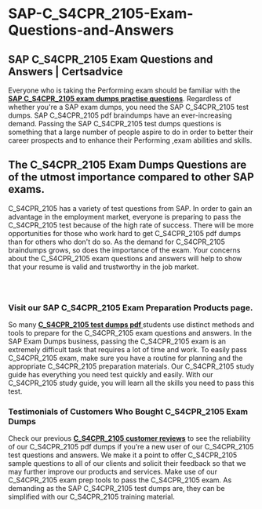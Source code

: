 # SAP-C_S4CPR_2105-Exam-Questions-and-Answers
<h2><strong>SAP C_S4CPR_2105 Exam Questions and Answers | Certsadvice</strong></h2> <p>Everyone who is taking the Performing exam should be familiar with the <a href="http://www.certsadvice.com/sap/c_s4cpr_2105-practice-questions"><strong>SAP C_S4CPR_2105 exam dumps practise questions</strong></a>. Regardless of whether you&#39;re a SAP exam dumps, you need the SAP C_S4CPR_2105 test dumps. SAP C_S4CPR_2105 pdf braindumps have an ever-increasing demand. Passing the SAP C_S4CPR_2105 test dumps questions is something that a large number of people aspire to do in order to better their career prospects and to enhance their Performing ,exam abilities and skills.</p> <h2><strong>The C_S4CPR_2105 Exam Dumps Questions are of the utmost importance compared to other SAP exams.</strong></h2> <p>C_S4CPR_2105 has a variety of test questions from SAP. In order to gain an advantage in the employment market, everyone is preparing to pass the C_S4CPR_2105 test because of the high rate of success. There will be more opportunities for those who work hard to get C_S4CPR_2105 pdf dumps than for others who don&#39;t do so. As the demand for C_S4CPR_2105 braindumps grows, so does the importance of the exam. Your concerns about the C_S4CPR_2105 exam questions and answers will help to show that your resume is valid and trustworthy in the job market.</p> <p><a href="http://www.certsadvice.com/sap/c_s4cpr_2105-practice-questions" style="display: block; padding: 1em 0; text-align: center; "><img alt="" src="https://1.bp.blogspot.com/-RUOr8Wn-CRk/YUYAxC8kcHI/AAAAAAAAAnw/F7BbdI3tw8QDj5z8iX0vQAioQzKiUxduwCLcBGAsYHQ/s0/unnamed.jpg" /></a></p> <h3><strong>Visit our SAP C_S4CPR_2105 Exam Preparation Products page.</strong></h3> <p>So many <a href="http://www.certsadvice.com/sap/c_s4cpr_2105-practice-questions"><strong>C_S4CPR_2105 test dumps pdf </strong></a>students use distinct methods and tools to prepare for the C_S4CPR_2105 exam questions and answers. In the SAP Exam Dumps business, passing the C_S4CPR_2105 exam is an extremely difficult task that requires a lot of time and work. To easily pass C_S4CPR_2105 exam, make sure you have a routine for planning and the appropriate C_S4CPR_2105 preparation materials. Our C_S4CPR_2105 study guide has everything you need test quickly and easily. With our C_S4CPR_2105 study guide, you will learn all the skills you need to pass this test.</p> <h3><strong>Testimonials of Customers Who Bought C_S4CPR_2105 Exam Dumps</strong></h3> <p>Check our previous <a href="http://www.certsadvice.com/sap/c_s4cpr_2105-practice-questions"><strong>C_S4CPR_2105 customer reviews</strong></a> to see the reliability of our C_S4CPR_2105 pdf dumps if you&#39;re a new user of our C_S4CPR_2105 test questions and answers. We make it a point to offer C_S4CPR_2105 sample questions to all of our clients and solicit their feedback so that we may further improve our products and services. Make use of our C_S4CPR_2105 exam prep tools to pass the C_S4CPR_2105 exam. As demanding as the SAP C_S4CPR_2105 test dumps are, they can be simplified with our C_S4CPR_2105 training material.</p>
